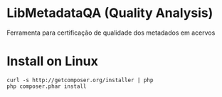 # LibMetadataQA (Quality Analysis)

Ferramenta para certificação de qualidade dos metadados em acervos

# Install on Linux

    curl -s http://getcomposer.org/installer | php
    php composer.phar install

